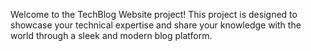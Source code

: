Welcome to the TechBlog Website project! This project is designed to showcase your technical expertise and share your knowledge with the world through a sleek and modern blog platform. 
